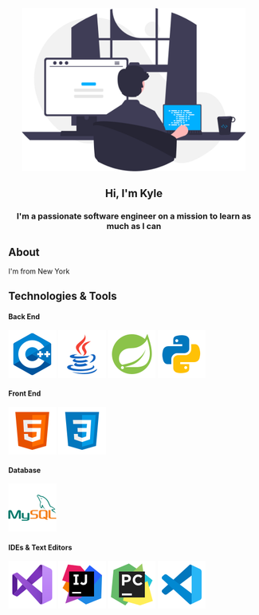 <div id="header" align="center">
    <img src="images/programmer.svg" width="450px" alt="programmer">
    <h2>Hi, I'm Kyle</h2>
</div>

<h3 align="center">I'm a passionate software engineer on a mission to learn as much as I can</h3>

## About
I'm from New York

## Technologies & Tools
#### Back End
<img src="images/logos/c++.svg"> <a href="https://www.java.com/en/"><img src="images/logos/java.svg"></a> <a href="http://spring.io"><img src="images/logos/spring.svg"></a> <a href="http://python.org"><img src="images/logos/python.svg"></a>

#### Front End
<img src="images/logos/html.svg"> <img src="images/logos/css.svg">

#### Database
<a href="http://mysql.com"><img src="images/logos/mysql.svg"></a>

#### IDEs & Text Editors
<a href="https://visualstudio.microsoft.com/"><img src="images/logos/visualstudio.svg"></a> <a href="https://www.jetbrains.com/idea/"><img src="images/logos/intellij.svg"></a> <a href="https://www.jetbrains.com/pycharm/"><img src="images/logos/pycharm.svg"></a> <a href="https://code.visualstudio.com/"><img src="images/logos/vscode.svg"></a>

